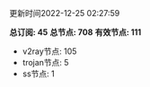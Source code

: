 更新时间2022-12-25 02:27:59

**总订阅: 45**
**总节点: 708**
**有效节点: 111**
- v2ray节点: 105
- trojan节点: 5
- ss节点: 1
